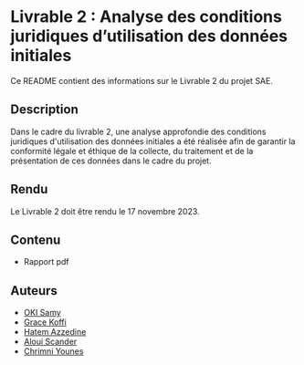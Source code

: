 # Livrable 2 : Analyse des conditions juridiques d’utilisation des données initiales

Ce README contient des informations sur le Livrable 2 du projet SAE.

## Description

Dans le cadre du livrable 2, une analyse approfondie des conditions juridiques d'utilisation des données initiales a été réalisée afin de garantir la conformité légale et éthique de la collecte, du traitement et de la présentation de ces données dans le cadre du projet.

## Rendu

Le Livrable 2 doit être rendu le 17 novembre 2023.

## Contenu

- Rapport pdf


## Auteurs

- [OKI Samy](https://github.com/Samy93000)
- [Grace Koffi](https://github.com/GraceKoffi)
- [Hatem Azzedine](https://github.com/azzedineh27)
- [Aloui Scander](https://github.com/a-scander)
- [Chrimni Younes](https://github.com/youneschrimni)

